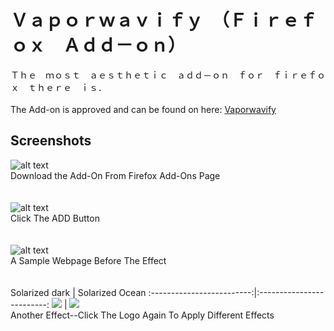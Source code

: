 # Ｖａｐｏｒｗａｖｉｆｙ　（Ｆｉｒｅｆｏｘ　Ａｄｄ－ｏｎ）

Ｔｈｅ　ｍｏｓｔ　ａｅｓｔｈｅｔｉｃ　ａｄｄ－ｏｎ　ｆｏｒ　ｆｉｒｅｆｏｘ　ｔｈｅｒｅ　ｉｓ．
<br>
<br>
The Add-on is approved and can be found on here: [Vaporwavify](https://addons.mozilla.org/en-US/firefox/addon/vaporwavify/)

## Screenshots
 
![alt text](https://preview.ibb.co/h532gG/Screenshot_from_2017_10_09_19_12_10.png "Download the Add-On from Firefox Add-Ons Page")
<br>
Download the Add-On From Firefox Add-Ons Page
<br><br><br>
![alt text](https://preview.ibb.co/mBBYow/Screenshot_from_2017_10_09_19_12_54.png "Click the ADD button")
<br>
Click The ADD Button
<br><br><br>
![alt text](https://preview.ibb.co/nz2v1G/Screenshot_from_2017_10_09_19_13_23.png "A Sample Webpage Before the Effect")
<br>
A Sample Webpage Before The Effect
<br><br><br>
Solarized dark             |  Solarized Ocean
:-------------------------:|:-------------------------:
![](https://image.ibb.co/hrAhgG/Screenshot_from_2017_10_09_19_13_42.png)  |  ![](https://image.ibb.co/hJFhgG/Screenshot_from_2017_10_09_19_14_05.png)
<br>
Another Effect--Click The Logo Again To Apply Different Effects
<br><br><br>
